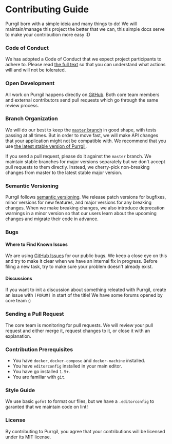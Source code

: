 # Contributing Guide

Purrgil born with a simple ideia and many things to do! We will maintain/manage this project the better that we can, this simple docs serve to make your contribuition more easy :D

### Code of Conduct

We has adopted a Code of Conduct that we expect project participants to adhere to. Please read [the full text](https://github.com/purrgil/purrgil/tree/master/.github/CODE_OF_CONDUCT.md) so that you can understand what actions will and will not be tolerated.

### Open Development

All work on Purrgil happens directly on [GitHub](https://github.com/purrgil/purrgil). Both core team members and external contributors send pull requests which go through the same review process.

### Branch Organization

We will do our best to keep the [`master` branch](https://github.com/purrgil/purrgil/tree/master) in good shape, with tests passing at all times. But in order to move fast, we will make API changes that your application might not be compatible with. We recommend that you use [the latest stable version of Purrgil](https://github.com/purrgil/purrgil/releases).

If you send a pull request, please do it against the `master` branch. We maintain stable branches for major versions separately but we don't accept pull requests to them directly. Instead, we cherry-pick non-breaking changes from master to the latest stable major version.

### Semantic Versioning

Purrgil follows [semantic versioning](http://semver.org/). We release patch versions for bugfixes, minor versions for new features, and major versions for any breaking changes. When we make breaking changes, we also introduce deprecation warnings in a minor version so that our users learn about the upcoming changes and migrate their code in advance.

### Bugs

#### Where to Find Known Issues

We are using [GitHub Issues](https://github.com/purrgil/purrgil/issues) for our public bugs. We keep a close eye on this and try to make it clear when we have an internal fix in progress. Before filing a new task, try to make sure your problem doesn't already exist.

#### Discussions
If you want to init a discussion about something releated with Purrgil, create an issue with `[FORUM]` in start of the title! We have some forums opened by core team :)

### Sending a Pull Request

The core team is monitoring for pull requests. We will review your pull request and either merge it, request changes to it, or close it with an explanation.

### Contribution Prerequisites

* You have `docker`, `docker-compose` and `docker-machine` installed.
* You have `editorconfig` installed in your main editor.
* You have go installed `1.5+`.
* You are familiar with `git`.

### Style Guide

We use basic `gofmt` to format our files, but we have a `.editorconfig` to garanted that we maintain code on lint!

### License

By contributing to Purrgil, you agree that your contributions will be licensed under its MIT license.
